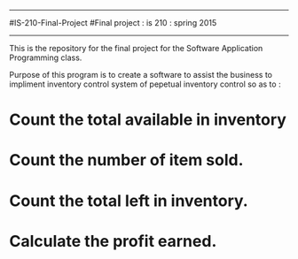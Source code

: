 **********************************************************
#IS-210-Final-Project
#Final project : is 210 : spring 2015
**********************************************************

This is the repository for the final project for the 
Software Application Programming class.

Purpose of this program is to create a software to assist the business
to impliment inventory control system of pepetual inventory control
so as to :

 #  Count the total available in inventory

 #  Count the number of item sold.

 # Count the total left in inventory.

 # Calculate the profit  earned. 




